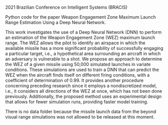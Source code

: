 2021 Brazilian Conference on Intelligent Systems (BRACIS)

Python code for the paper Weapon Engagement Zone Maximum Launch Range Estimation Using a Deep Neural Network. 

This work investigates the use of a Deep Neural Network (DNN) to perform an estimation of the Weapon Engagement Zone (WEZ) maximum launch range. The WEZ allows the pilot to identify an airspace in which the available missile has a more significant probability of successfully engaging a particular target, i.e., a hypothetical area surrounding an aircraft in which an adversary is vulnerable to a shot. We propose an approach to determine the WEZ of a given missile using 50,000 simulated launches in variate conditions. These simulations are used to train a DNN that can predict the WEZ when the aircraft finds itself on different firing conditions, with a coefficient of determination of 0.99. It provides another procedure concerning preceding research since it employs a nondiscretized model, i.e., it considers all directions of the WEZ at once, which has not been done previously. Additionally, the proposed method uses an experimental design that allows for fewer simulation runs, providing faster model training.

There is no data folder because the missile launch data from the beyond visual range simulations was not allowed to be released at this moment.
